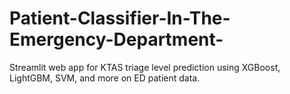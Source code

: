 # Patient-Classifier-In-The-Emergency-Department-
Streamlit web app for KTAS triage level prediction using XGBoost, LightGBM, SVM, and more on ED patient data.
